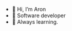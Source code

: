 - 👋 Hi, I’m Aron
- 📖 Software developer
- 🌱 Always learning.



<!---
amahuika/amahuika is a ✨ special ✨ repository because its `README.md` (this file) appears on your GitHub profile.
You can click the Preview link to take a look at your changes.
--->
